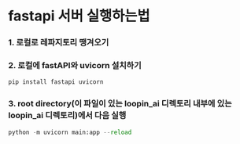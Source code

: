 # fastapi 서버 실행하는법
### 1. 로컬로 레파지토리 땡겨오기
### 2. 로컬에 fastAPI와 uvicorn 설치하기
```python
pip install fastapi uvicorn
```
### 3. root directory(이 파일이 있는 loopin_ai 디렉토리 내부에 있는 loopin_ai 디렉토리)에서 다음 실행
```python
python -m uvicorn main:app --reload
```